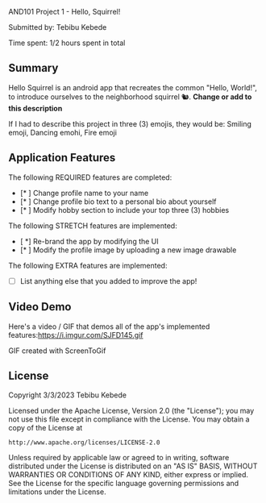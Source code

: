 AND101 Project 1 - Hello, Squirrel!

Submitted by: Tebibu Kebede

Time spent: 1/2 hours spent in total

## Summary

Hello Squirrel is an android app that recreates the common "Hello, World!", to introduce ourselves to the neighborhood squirrel 🐿.  **Change or add to this description**

If I had to describe this project in three (3) emojis, they would be: Smiling emoji, Dancing emohi, Fire emoji

## Application Features

The following REQUIRED features are completed:

- [* ] Change profile name to your name
- [* ] Change profile bio text to a personal bio about yourself
- [* ] Modify hobby section to include your top three (3) hobbies

The following STRETCH features are implemented:

- [ *] Re-brand the app by modifying the UI
- [* ] Modify the profile image by uploading a new image drawable

The following EXTRA features are implemented:

- [ ] List anything else that you added to improve the app!

## Video Demo

Here's a video / GIF that demos all of the app's implemented features:https://i.imgur.com/SJFD145.gif


GIF created with ScreenToGif

## License

Copyright 3/3/2023 Tebibu Kebede

Licensed under the Apache License, Version 2.0 (the "License");
you may not use this file except in compliance with the License.
You may obtain a copy of the License at

    http://www.apache.org/licenses/LICENSE-2.0

Unless required by applicable law or agreed to in writing, software
distributed under the License is distributed on an "AS IS" BASIS,
WITHOUT WARRANTIES OR CONDITIONS OF ANY KIND, either express or implied.
See the License for the specific language governing permissions and
limitations under the License.
